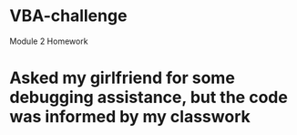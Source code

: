 # VBA-challenge
Module 2 Homework
# Asked my girlfriend for some debugging assistance, but the code was informed by my classwork
